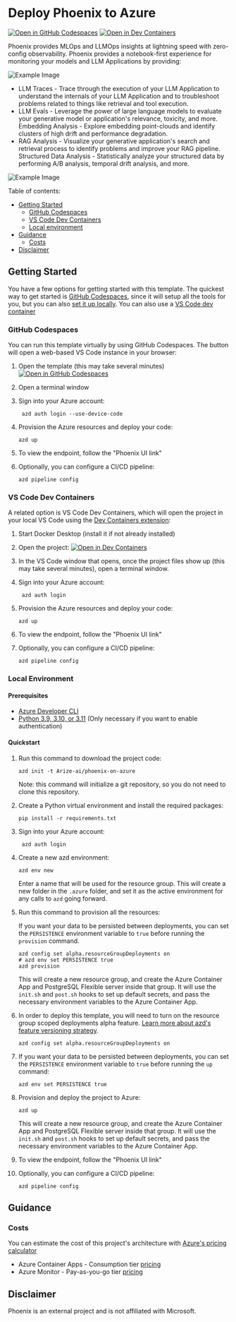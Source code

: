 # Deploy Phoenix to Azure

[![Open in GitHub Codespaces](https://img.shields.io/static/v1?style=for-the-badge&label=GitHub+Codespaces&message=Open&color=brightgreen&logo=github)](https://codespaces.new/arize-ai/phoenix-on-azure)
[![Open in Dev Containers](https://img.shields.io/static/v1?style=for-the-badge&label=Dev%20Containers&message=Open&color=blue&logo=visualstudiocode)](https://vscode.dev/redirect?url=vscode://ms-vscode-remote.remote-containers/cloneInVolume?url=https://github.com/arize-ai/phoenix-on-azure)

Phoenix provides MLOps and LLMOps insights at lightning speed with zero-config observability. Phoenix provides a notebook-first experience for monitoring your models and LLM Applications by providing:

![Example Image](https://storage.googleapis.com/arize-assets/phoenix/assets/images/phoenix_azure_azd3.png)

- LLM Traces - Trace through the execution of your LLM Application to understand the internals of your LLM Application and to troubleshoot problems related to things like retrieval and tool execution.
- LLM Evals - Leverage the power of large language models to evaluate your generative model or application's relevance, toxicity, and more.
  Embedding Analysis - Explore embedding point-clouds and identify clusters of high drift and performance degradation.
- RAG Analysis - Visualize your generative application's search and retrieval process to identify problems and improve your RAG pipeline.
  Structured Data Analysis - Statistically analyze your structured data by performing A/B analysis, temporal drift analysis, and more.

![Example Image](https://storage.googleapis.com/arize-assets/phoenix/assets/images/phoenix_azure_azd2.png)

Table of contents:

- [Getting Started](#getting-started)
  - [GitHub Codespaces](#github-codespaces)
  - [VS Code Dev Containers](#vs-code-dev-containers)
  - [Local environment](#local-environment)
- [Guidance](#guidance)
  - [Costs](#costs)
- [Disclaimer](#disclaimer)

## Getting Started

You have a few options for getting started with this template. The quickest way to get started is [GitHub Codespaces](#github-codespaces), since it will setup all the tools for you, but you can also [set it up locally](#local-environment). You can also use a [VS Code dev container](#vs-code-dev-containers)

### GitHub Codespaces

You can run this template virtually by using GitHub Codespaces. The button will open a web-based VS Code instance in your browser:

1. Open the template (this may take several minutes)
   [![Open in GitHub Codespaces](https://github.com/codespaces/badge.svg)](placeholder)
2. Open a terminal window
3. Sign into your Azure account:

   ```shell
    azd auth login --use-device-code
   ```

4. Provision the Azure resources and deploy your code:

   ```shell
   azd up
   ```

5. To view the endpoint, follow the "Phoenix UI link"

6. Optionally, you can configure a CI/CD pipeline:

   ```shell
   azd pipeline config
   ```

### VS Code Dev Containers

A related option is VS Code Dev Containers, which will open the project in your local VS Code using the [Dev Containers extension](https://marketplace.visualstudio.com/items?itemName=ms-vscode-remote.remote-containers):

1. Start Docker Desktop (install it if not already installed)
2. Open the project:
   [![Open in Dev Containers](https://img.shields.io/static/v1?style=for-the-badge&label=Dev%20Containers&message=Open&color=blue&logo=visualstudiocode)](placeholder)
3. In the VS Code window that opens, once the project files show up (this may take several minutes), open a terminal window.
4. Sign into your Azure account:

   ```shell
    azd auth login
   ```

5. Provision the Azure resources and deploy your code:

   ```shell
   azd up
   ```

6. To view the endpoint, follow the "Phoenix UI link"

7. Optionally, you can configure a CI/CD pipeline:

   ```shell
   azd pipeline config
   ```

### Local Environment

#### Prerequisites

- [Azure Developer CLI](https://aka.ms/azure-dev/install)
- [Python 3.9, 3.10, or 3.11](https://www.python.org/downloads/) (Only necessary if you want to enable authentication)

#### Quickstart

1. Run this command to download the project code:

   ```shell
   azd init -t Arize-ai/phoenix-on-azure
   ```

   Note: this command will initialize a git repository, so you do not need to clone this repository.

2. Create a Python virtual environment and install the required packages:

   ```shell
   pip install -r requirements.txt
   ```

3. Sign into your Azure account:

   ```shell
    azd auth login
   ```

4. Create a new azd environment:

   ```shell
   azd env new
   ```

   Enter a name that will be used for the resource group.
   This will create a new folder in the `.azure` folder, and set it as the active environment for any calls to `azd` going forward.

5. Run this command to provision all the resources:

   If you want your data to be persisted between deployments, you can set the `PERSISTENCE` environment variable to `true` before running the `provision` command.

   ```shell
   azd config set alpha.resourceGroupDeployments on
   # azd env set PERSISTENCE true
   azd provision
   ```

   This will create a new resource group, and create the Azure Container App and PostgreSQL Flexible server inside that group.
   It will use the `init.sh` and `post.sh` hooks to set up default secrets, and pass the necessary environment variables to the Azure Container App.

6. In order to deploy this template, you will need to turn on the resource group scoped deployments alpha feature. [Learn more about azd's feature versioning strategy](https://learn.microsoft.com/azure/developer/azure-developer-cli/feature-versioning).

   ```shell
   azd config set alpha.resourceGroupDeployments on
   ```

7. If you want your data to be persisted between deployments, you can set the `PERSISTENCE` environment variable to `true` before running the `up` command:

   ```shell
   azd env set PERSISTENCE true
   ```

8. Provision and deploy the project to Azure:

   ```shell
   azd up
   ```

   This will create a new resource group, and create the Azure Container App and PostgreSQL Flexible server inside that group.
   It will use the `init.sh` and `post.sh` hooks to set up default secrets, and pass the necessary environment variables to the Azure Container App.

9. To view the endpoint, follow the "Phoenix UI link"

10. Optionally, you can configure a CI/CD pipeline:

    ```shell
    azd pipeline config
    ```

## Guidance

### Costs

You can estimate the cost of this project's architecture with [Azure's pricing calculator](https://azure.microsoft.com/pricing/calculator/)

- Azure Container Apps - Consumption tier [pricing](https://azure.microsoft.com/pricing/details/container-apps/)
- Azure Monitor - Pay-as-you-go tier [pricing](https://azure.microsoft.com/pricing/details/monitor/)

## Disclaimer

Phoenix is an external project and is not affiliated with Microsoft.
